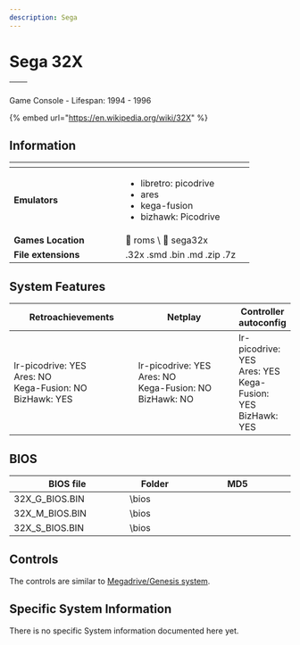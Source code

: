 ```yaml
---
description: Sega
---
```


# Sega 32X

| <img src="https://i.imgur.com/MpFRZpl.png" alt="" data-size="original"> | <img src="https://i.imgur.com/CNRCcAe.png" alt="" data-size="original"> |
| ----------------------------------------------------------------------- | ----------------------------------------------------------------------- |

Game Console - Lifespan: 1994 - 1996

{% embed url="https://en.wikipedia.org/wiki/32X" %}

## Information

<table data-header-hidden><thead><tr><th width="184"></th><th></th><th data-hidden></th></tr></thead><tbody><tr><td><strong>Emulators</strong></td><td><ul><li>libretro: picodrive</li><li>ares</li><li>kega-fusion</li><li>bizhawk: Picodrive</li></ul></td><td></td></tr><tr><td><strong>Games Location</strong></td><td><span data-gb-custom-inline data-tag="emoji" data-code="1f4c1">📁</span> roms \ <span data-gb-custom-inline data-tag="emoji" data-code="1f4c2">📂</span> sega32x</td><td></td></tr><tr><td><strong>File extensions</strong></td><td>.32x .smd .bin .md .zip .7z</td><td></td></tr></tbody></table>

## System Features

<table><thead><tr><th width="256">Retroachievements</th><th width="243">Netplay</th><th>Controller autoconfig</th></tr></thead><tbody><tr><td>lr-picodrive: YES<br>Ares: NO<br>Kega-Fusion: NO<br>BizHawk: YES</td><td>lr-picodrive: YES<br>Ares: NO<br>Kega-Fusion: NO<br>BizHawk: NO</td><td>lr-picodrive: YES<br>Ares: YES<br>Kega-Fusion: YES<br>BizHawk: YES</td></tr></tbody></table>

## BIOS

<table><thead><tr><th width="266">BIOS file</th><th width="140">Folder</th><th width="341">MD5</th></tr></thead><tbody><tr><td>32X_G_BIOS.BIN</td><td>\bios</td><td></td></tr><tr><td>32X_M_BIOS.BIN</td><td>\bios</td><td></td></tr><tr><td>32X_S_BIOS.BIN</td><td>\bios</td><td></td></tr></tbody></table>

## Controls

The controls are similar to [Megadrive/Genesis system](../../../../../en/systems-and-emulators/supported-game-systems/game-consoles/sega/megadrive-genesis.md#controls).

## Specific System Information

There is no specific System information documented here yet.
